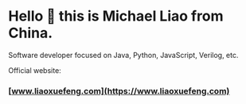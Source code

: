 # Hello 👋 this is Michael Liao from China.

Software developer focused on Java, Python, JavaScript, Verilog, etc.

Official website:

### [www.liaoxuefeng.com](https://www.liaoxuefeng.com)
